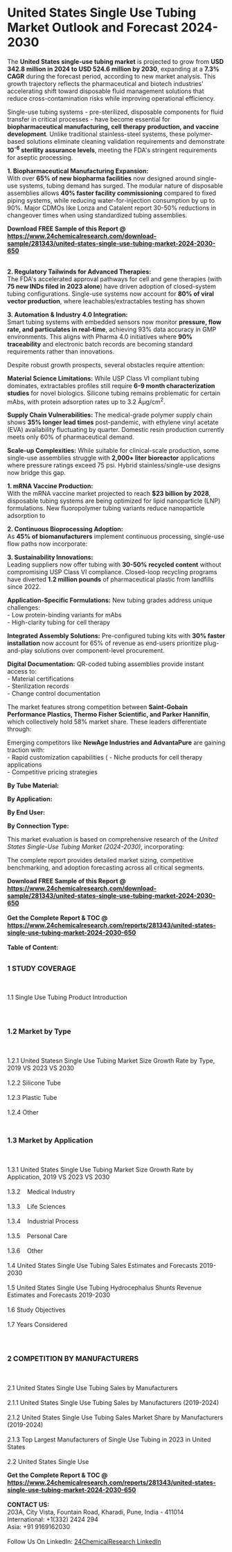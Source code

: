 <h1>United States Single Use Tubing Market Outlook and Forecast 2024-2030</h1><p>The <strong>United States single-use tubing market</strong> is projected to grow from <strong>USD 342.8 million in 2024 to USD 524.6 million by 2030</strong>, expanding at a <strong>7.3% CAGR</strong> during the forecast period, according to new market analysis. This growth trajectory reflects the pharmaceutical and biotech industries' accelerating shift toward disposable fluid management solutions that reduce cross-contamination risks while improving operational efficiency.</p><p>Single-use tubing systems - pre-sterilized, disposable components for fluid transfer in critical processes - have become essential for <strong>biopharmaceutical manufacturing, cell therapy production, and vaccine development</strong>. Unlike traditional stainless-steel systems, these polymer-based solutions eliminate cleaning validation requirements and demonstrate <strong>10<sup>-6</sup> sterility assurance levels</strong>, meeting the FDA's stringent requirements for aseptic processing.</p><p><strong>1. Biopharmaceutical Manufacturing Expansion:</strong><br> 
With over <strong>65% of new biopharma facilities</strong> now designed around single-use systems, tubing demand has surged. The modular nature of disposable assemblies allows <strong>40% faster facility commissioning</strong> compared to fixed piping systems, while reducing water-for-injection consumption by up to 90%. Major CDMOs like Lonza and Catalent report 30-50% reductions in changeover times when using standardized tubing assemblies.</p><div><b>Download FREE Sample of this Report @ 
            <a href="https://www.24chemicalresearch.com/download-sample/281343/united-states-single-use-tubing-market-2024-2030-650">
            https://www.24chemicalresearch.com/download-sample/281343/united-states-single-use-tubing-market-2024-2030-650</a></b></div><br><p><strong>2. Regulatory Tailwinds for Advanced Therapies:</strong><br>
The FDA's accelerated approval pathways for cell and gene therapies (with <strong>75 new INDs filed in 2023 alone</strong>) have driven adoption of closed-system tubing configurations. Single-use systems now account for <strong>80% of viral vector production</strong>, where leachables/extractables testing has shown 

</p><p><strong>3. Automation &amp; Industry 4.0 Integration:</strong><br>
Smart tubing systems with embedded sensors now monitor <strong>pressure, flow rate, and particulates in real-time</strong>, achieving 93% data accuracy in GMP environments. This aligns with Pharma 4.0 initiatives where <strong>90% traceability</strong> and electronic batch records are becoming standard requirements rather than innovations.</p><p>Despite robust growth prospects, several obstacles require attention:</p><p><strong>Material Science Limitations:</strong> While USP Class VI compliant tubing dominates, extractables profiles still require <strong>6-9 month characterization studies</strong> for novel biologics. Silicone tubing remains problematic for certain mAbs, with protein adsorption rates up to 3.2 Âµg/cm<sup>2</sup>.</p><p><strong>Supply Chain Vulnerabilities:</strong> The medical-grade polymer supply chain shows <strong>35% longer lead times</strong> post-pandemic, with ethylene vinyl acetate (EVA) availability fluctuating by quarter. Domestic resin production currently meets only 60% of pharmaceutical demand.</p><p><strong>Scale-up Complexities:</strong> While suitable for clinical-scale production, some single-use assemblies struggle with <strong>2,000+ liter bioreactor</strong> applications where pressure ratings exceed 75 psi. Hybrid stainless/single-use designs now bridge this gap.</p><p><strong>1. mRNA Vaccine Production:</strong><br>
With the mRNA vaccine market projected to reach <strong>$23 billion by 2028</strong>, disposable tubing systems are being optimized for lipid nanoparticle (LNP) formulations. New fluoropolymer tubing variants reduce nanoparticle adsorption to 

</p><p><strong>2. Continuous Bioprocessing Adoption:</strong><br>
As <strong>45% of biomanufacturers</strong> implement continuous processing, single-use flow paths now incorporate:</p><p><strong>3. Sustainability Innovations:</strong><br>
Leading suppliers now offer tubing with <strong>30-50% recycled content</strong> without compromising USP Class VI compliance. Closed-loop recycling programs have diverted <strong>1.2 million pounds</strong> of pharmaceutical plastic from landfills since 2022.</p><p><strong>Application-Specific Formulations:</strong> New tubing grades address unique challenges:<br>
    - Low protein-binding variants for mAbs<br>
    - High-clarity tubing for cell therapy<br></p><p><strong>Integrated Assembly Solutions:</strong> Pre-configured tubing kits with <strong>30% faster installation</strong> now account for 65% of revenue as end-users prioritize plug-and-play solutions over component-level procurement.</p><p><strong>Digital Documentation:</strong> QR-coded tubing assemblies provide instant access to:<br>
    - Material certifications<br>
    - Sterilization records<br>
    - Change control documentation</p><p>The market features strong competition between <strong>Saint-Gobain Performance Plastics, Thermo Fisher Scientific, and Parker Hannifin</strong>, which collectively hold 58% market share. These leaders differentiate through:</p><p>Emerging competitors like <strong>NewAge Industries and AdvantaPure</strong> are gaining traction with:<br>
- Rapid customization capabilities (
- Niche products for cell therapy applications<br>
- Competitive pricing strategies</p><p><strong>By Tube Material:</strong></p><p><strong>By Application:</strong></p><p><strong>By End User:</strong></p><p><strong>By Connection Type:</strong></p><p>This market evaluation is based on comprehensive research of the <em>United States Single-Use Tubing Market (2024-2030)</em>, incorporating:</p><p>The complete report provides detailed market sizing, competitive benchmarking, and adoption forecasting across all critical segments.</p><div><b>Download FREE Sample of this Report @ 
            <a href="https://www.24chemicalresearch.com/download-sample/281343/united-states-single-use-tubing-market-2024-2030-650">
            https://www.24chemicalresearch.com/download-sample/281343/united-states-single-use-tubing-market-2024-2030-650</a></b></div><br><div><b>Get the Complete Report & TOC @ 
            <a href="https://www.24chemicalresearch.com/reports/281343/united-states-single-use-tubing-market-2024-2030-650">
            https://www.24chemicalresearch.com/reports/281343/united-states-single-use-tubing-market-2024-2030-650</a></b></div><br>
            <b>Table of Content:</b><p><h2><span style="font-size:16px"><strong>1 STUDY COVERAGE</strong></span></h2><br />
<p>1.1 Single Use Tubing Product Introduction</p><br />
<h2><span style="font-size:16px"><strong>1.2 Market by Type</strong></span></h2><br />
<p>1.2.1 United Statesn Single Use Tubing Market Size Growth Rate by Type, 2019 VS 2023 VS 2030<br /><br />
1.2.2 Silicone Tube&nbsp;&nbsp; &nbsp;<br /><br />
1.2.3 Plastic Tube<br /><br />
1.2.4 Other<br /><br />
<h2><span style="font-size:16px"><strong>1.3 Market by Application</strong></span></h2><br />
<p>1.3.1 United States Single Use Tubing Market Size Growth Rate by Application, 2019 VS 2023 VS 2030<br /><br />
1.3.2&nbsp;&nbsp; &nbsp;Medical Industry<br /><br />
1.3.3&nbsp;&nbsp; &nbsp;Life Sciences<br /><br />
1.3.4&nbsp;&nbsp; &nbsp;Industrial Process<br /><br />
1.3.5&nbsp;&nbsp; &nbsp;Personal Care<br /><br />
1.3.6&nbsp;&nbsp; &nbsp;Other<br /><br />
1.4 United States Single Use Tubing Sales Estimates and Forecasts 2019-2030<br /><br />
1.5 United States Single Use Tubing Hydrocephalus Shunts Revenue Estimates and Forecasts 2019-2030<br /><br />
1.6 Study Objectives<br /><br />
1.7 Years Considered</p><br />
<h2><span style="font-size:16px"><strong>2 COMPETITION BY MANUFACTURERS</strong></span></h2><br />
<p>2.1 United States Single Use Tubing Sales by Manufacturers<br /><br />
2.1.1 United States Single Use Tubing Sales by Manufacturers (2019-2024)<br /><br />
2.1.2 United States Single Use Tubing Sales Market Share by Manufacturers (2019-2024)<br /><br />
2.1.3 Top Largest Manufacturers of Single Use Tubing in 2023 in United States<br /><br />
2.2 United States Single Use </p><div><b>Get the Complete Report & TOC @ 
            <a href="https://www.24chemicalresearch.com/reports/281343/united-states-single-use-tubing-market-2024-2030-650">
            https://www.24chemicalresearch.com/reports/281343/united-states-single-use-tubing-market-2024-2030-650</a></b></div><br><b>CONTACT US:</b><br>
            203A, City Vista, Fountain Road, Kharadi, Pune, India - 411014<br>
            International: +1(332) 2424 294<br>
            Asia: +91 9169162030 <br><br>
            Follow Us On LinkedIn: <a href="https://www.linkedin.com/company/24chemicalresearch/">24ChemicalResearch LinkedIn</a>